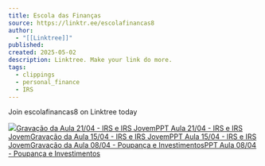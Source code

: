 ```yaml
---
title: Escola das Finanças
source: https://linktr.ee/escolafinancas8
author:
  - "[[Linktree]]"
published: 
created: 2025-05-02
description: Linktree. Make your link do more.
tags:
  - clippings
  - personal_finance
  - IRS
---
```

Join escolafinancas8 on Linktree today

![](https://ugc.production.linktr.ee/4b9ed08f-7131-4a0c-9a0e-ae30874ca841_Logo-Escola-Financas-whatsapp.png?io=true&size=avatar-v3_0)[Gravação da Aula 21/04 - IRS e IRS Jovem](https://vimeo.com/1077500431/9679ee5788)[PPT Aula 21/04 - IRS e IRS Jovem](https://drive.google.com/file/d/1hBatdsOfvbhhZSBjsXTlOpY3brabEbvP/view?usp=drive_link)[Gravação da Aula 15/04 - IRS e IRS Jovem](https://vimeo.com/1075597871/043d6b8dc2)[PPT Aula 15/04 - IRS e IRS Jovem](https://drive.google.com/file/d/1-RKX6qqobvhcQpYY0obv8v6PX9pSQDIC/view?usp=sharing)[Gravação da Aula 08/04 - Poupança e Investimentos](https://vimeo.com/1073852778/b28ed6f22f?share=copy)[PPT Aula 08/04 - Poupança e Investimentos](https://drive.google.com/file/d/1E0AiPL5Mhd8QPLrqja4rge1jg9roYEXr/view?usp=sharing)
